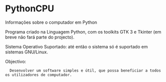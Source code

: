 # PythonCPU
Informações sobre o computador em Python 

Programa criado na Linguagem Python, com os toolkits GTK 3 e Tkinter (em breve não fará parte do projecto).

Sistema Operativo Suportado: até então o sistema só é suportado em sistemas GNU/Linux.

Objectivo:
    
      Desenvolver um software simples e útil, que possa beneficiar a todos os utilizadores de computador.
